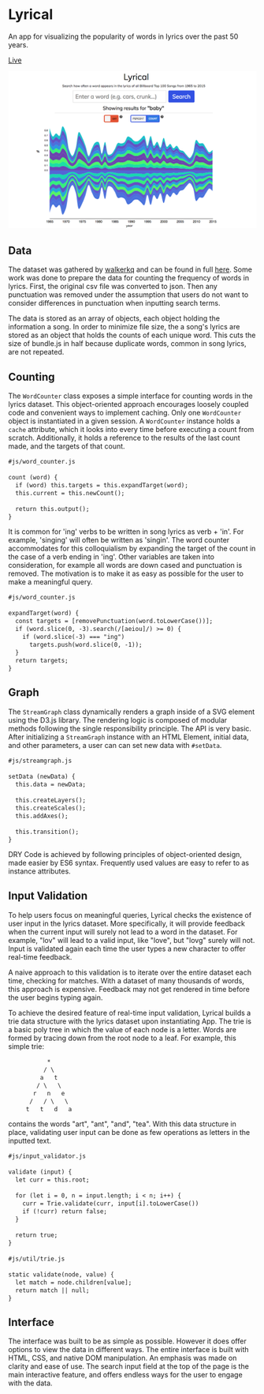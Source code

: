 # Lyrical
An app for visualizing the popularity of words in lyrics over the past 50 years.

[Live](https://tassosb.github.io/lyrical/)

![alt-text](assets/app.png "App JPG")

## Data
The dataset was gathered by [walkerkq](https://github.com/walkerkq) and can be found in full [here](https://github.com/walkerkq/musiclyrics). Some work was done to prepare the data for counting the frequency of words in lyrics. First, the original csv file was converted to json. Then any punctuation was removed under the assumption that users do not want to consider differences in punctuation when inputting search terms.

The data is stored as an array of objects, each object holding the information a song. In order to minimize file size, the a song's lyrics are stored as an object that holds the counts of each unique word. This cuts the size of bundle.js in half because duplicate words, common in song lyrics, are not repeated.

## Counting
The `WordCounter` class exposes a simple interface for counting words in the lyrics dataset. This object-oriented approach encourages loosely coupled code and convenient ways to implement caching. Only one `WordCounter` object is instantiated in a given session. A `WordCounter` instance holds a `cache` attribute, which it looks into every time before executing a count from scratch. Additionally, it holds a reference to the results of the last count made, and the targets of that count.

```
#js/word_counter.js

count (word) {
  if (word) this.targets = this.expandTarget(word);
  this.current = this.newCount();

  return this.output();
}
```

It is common for 'ing' verbs to be written in song lyrics as verb + 'in'. For example, 'singing' will often be written as 'singin'. The word counter accommodates for this colloquialism by expanding the target of the count in the case of a verb ending in 'ing'. Other variables are taken into consideration, for example all words are down cased and punctuation is removed. The motivation is to make it as easy as possible for the user to make a meaningful query.

```
#js/word_counter.js

expandTarget(word) {
  const targets = [removePunctuation(word.toLowerCase())];
  if (word.slice(0, -3).search(/[aeiou]/) >= 0) {
    if (word.slice(-3) === "ing")
      targets.push(word.slice(0, -1));
  }
  return targets;
}
```

## Graph
The `StreamGraph` class dynamically renders a graph inside of a SVG element using the D3.js library. The rendering logic is composed of modular methods following the single responsibility principle. The API is very basic. After initializing a `StreamGraph` instance with an HTML Element, initial data, and other parameters, a user can can set new data with `#setData`.
```
#js/streamgraph.js

setData (newData) {
  this.data = newData;

  this.createLayers();
  this.createScales();
  this.addAxes();

  this.transition();
}
```
DRY Code is achieved by following principles of object-oriented design, made easier by ES6 syntax. Frequently used values are easy to refer to as instance attributes.

## Input Validation
To help users focus on meaningful queries, Lyrical checks the existence of user input in the lyrics dataset. More specifically, it will provide feedback when the current input will surely not lead to a word in the dataset. For example, "lov" will lead to a valid input, like "love", but "lovg" surely will not. Input is validated again each time the user types a new character to offer real-time feedback.

A naive approach to this validation is to iterate over the entire dataset each time, checking for matches. With a dataset of many thousands of words, this approach is expensive. Feedback may not get rendered in time before the user begins typing again.

To achieve the desired feature of real-time input validation, Lyrical builds a trie data structure with the lyrics dataset upon instantiating App. The trie is a basic poly tree in which the value of each node is a letter. Words are formed by tracing down from the root node to a leaf.
For example, this simple trie:
```
           *
          / \
         a   t
        / \   \
       r   n   e
      /   / \   \
     t   t   d   a
```
contains the words "art", "ant", "and", "tea".
With this data structure in place, validating user input can be done as few operations as letters in the inputted text.

```
#js/input_validator.js

validate (input) {
  let curr = this.root;

  for (let i = 0, n = input.length; i < n; i++) {
    curr = Trie.validate(curr, input[i].toLowerCase())
    if (!curr) return false;
  }

  return true;
}

#js/util/trie.js

static validate(node, value) {
  let match = node.children[value];
  return match || null;
}
```

## Interface
The interface was built to be as simple as possible. However it does offer options to view the data in different ways. The entire interface is built with HTML, CSS, and native DOM manipulation. An emphasis was made on clarity and ease of use. The search input field at the top of the page is the main interactive feature, and offers endless ways for the user to engage with the data.
